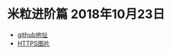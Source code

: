 # 米粒进阶篇 2018年10月23日
 - [github地址](https://github.com/Ximano/Mili-Advance)
 - [HTTPS图片](https://coupon.i-liaoning.com.cn:2300/giftcenter/logo/jifen.png)